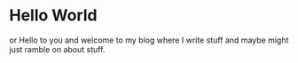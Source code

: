 # Hello World
or Hello to you and welcome to my blog where I write stuff and maybe might just ramble on about stuff.
